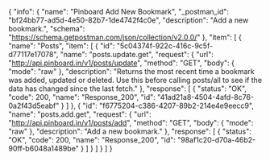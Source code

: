 {
  "info": {
    "name": "Pinboard Add New Bookmark",
    "_postman_id": "bf24bb77-ad5d-4e50-82b7-1de4742f4c0e",
    "description": "Add a new bookmark.",
    "schema": "https://schema.getpostman.com/json/collection/v2.0.0/"
  },
  "item": [
    {
      "name": "Posts",
      "item": [
        {
          "id": "5c04374f-922c-416c-9c5f-d77117e17078",
          "name": "posts.update.get",
          "request": {
            "url": "http://api.pinboard.in/v1/posts/update",
            "method": "GET",
            "body": {
              "mode": "raw"
            },
            "description": "Returns the most recent time a bookmark was added, updated or deleted. Use this before calling posts/all to see if the data has changed since the last fetch."
          },
          "response": [
            {
              "status": "OK",
              "code": 200,
              "name": "Response_200",
              "id": "41ad21a8-4504-4afd-8c76-0a2f43d5eabf"
            }
          ]
        },
        {
          "id": "f6775204-c386-4207-89b2-214e4e9eecc9",
          "name": "posts.add.get",
          "request": {
            "url": "http://api.pinboard.in/v1/posts/add",
            "method": "GET",
            "body": {
              "mode": "raw"
            },
            "description": "Add a new bookmark."
          },
          "response": [
            {
              "status": "OK",
              "code": 200,
              "name": "Response_200",
              "id": "98af1c20-d70a-46b2-90ff-b6048a1489be"
            }
          ]
        }
      ]
    }
  ]
}